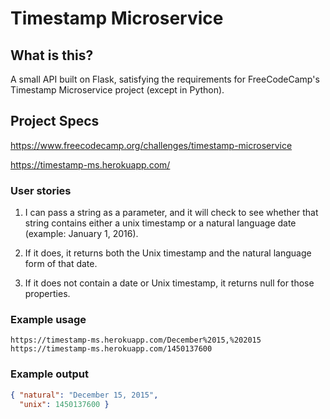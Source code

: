 # Timestamp Microservice

## What is this?

A small API built on Flask, satisfying the requirements for FreeCodeCamp's Timestamp Microservice project (except in Python).

## Project Specs

<https://www.freecodecamp.org/challenges/timestamp-microservice>

<https://timestamp-ms.herokuapp.com/>

### User stories

1. I can pass a string as a parameter, and it will check to see whether that string contains either a unix timestamp or a natural language date (example: January 1, 2016).

2. If it does, it returns both the Unix timestamp and the natural language form of that date.

3. If it does not contain a date or Unix timestamp, it returns null for those properties.

### Example usage

```url
https://timestamp-ms.herokuapp.com/December%2015,%202015
https://timestamp-ms.herokuapp.com/1450137600
```

### Example output

```json
{ "natural": "December 15, 2015",
  "unix": 1450137600 }
```
